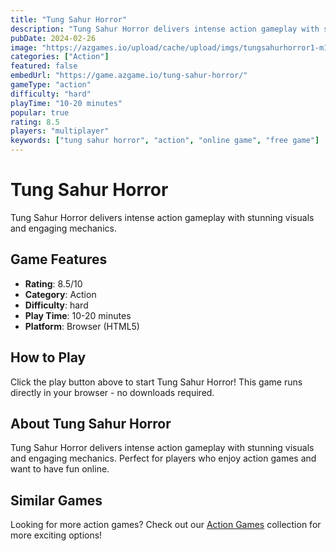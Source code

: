 ```yaml
---
title: "Tung Sahur Horror"
description: "Tung Sahur Horror delivers intense action gameplay with stunning visuals and engaging mechanics."
pubDate: 2024-02-26
image: "https://azgames.io/upload/cache/upload/imgs/tungsahurhorror1-m144x144.webp"
categories: ["Action"]
featured: false
embedUrl: "https://game.azgame.io/tung-sahur-horror/"
gameType: "action"
difficulty: "hard"
playTime: "10-20 minutes"
popular: true
rating: 8.5
players: "multiplayer"
keywords: ["tung sahur horror", "action", "online game", "free game"]
---
```


# Tung Sahur Horror

Tung Sahur Horror delivers intense action gameplay with stunning visuals and engaging mechanics.

## Game Features

- **Rating**: 8.5/10
- **Category**: Action
- **Difficulty**: hard
- **Play Time**: 10-20 minutes
- **Platform**: Browser (HTML5)

## How to Play

Click the play button above to start Tung Sahur Horror! This game runs directly in your browser - no downloads required.

## About Tung Sahur Horror

Tung Sahur Horror delivers intense action gameplay with stunning visuals and engaging mechanics. Perfect for players who enjoy action games and want to have fun online.

## Similar Games

Looking for more action games? Check out our [Action Games](/categories/action) collection for more exciting options!
